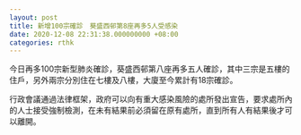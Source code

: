 ```yaml
---
layout: post
title: 新增100宗確診　葵盛西邨第8座再多5人受感染
date: 2020-12-08 22:31:38.000000000 +08:00
categories: rthk
---
```


今日再多100宗新型肺炎確診，葵盛西邨第八座再多五人確診，其中三宗是五樓的住戶，另外兩宗分別住在七樓及八樓，大廈至今累計有18宗確診。

行政會議通過法律框架，政府可以向有重大感染風險的處所發出宣告，要求處所內的人士接受強制檢測，在未有結果前必須留在原有處所，直到所有人有結果後才可以離開。
